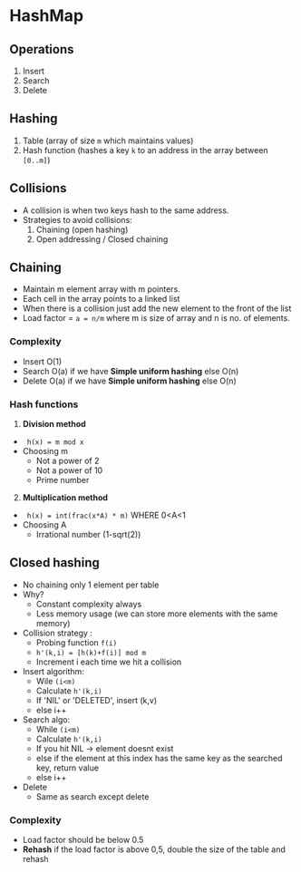 # HashMap

## Operations
1. Insert
2. Search
3. Delete

## Hashing
1. Table (array of size `m` which maintains values)
2. Hash function (hashes a key `k` to an address in the array between `[0..m]`)

## Collisions
- A collision is when two keys hash to the same address.
- Strategies to avoid collisions:
	1. Chaining (open hashing)
	2. Open addressing / Closed chaining

## Chaining
- Maintain m element array with m pointers.
- Each cell in the array points to a linked list
- When there is a collision just add the new element to the front of the list
- Load factor = `a = n/m` where m is size of array and n is no. of elements.

### Complexity
- Insert O(1)
- Search O(a) if we have **Simple uniform hashing** else O(n)
- Delete O(a) if we have **Simple uniform hashing** else O(n)

### Hash functions
1. **Division method**
- ` h(x) = m mod x`
- Choosing m
	- Not a power of 2
	- Not a power of 10
	- Prime number
2. **Multiplication method**
- ` h(x) = int(frac(x*A) * m)` WHERE 0<A<1
- Choosing A
	- Irrational number (1-sqrt(2))

## Closed hashing
- No chaining only 1 element per table
- Why?
	- Constant complexity always
	- Less memory usage (we can store more elements with the same memory)
- Collision strategy : 
	- Probing function `f(i)`
	- `h'(k,i) = [h(k)+f(i)] mod m`
	- Increment i each time we hit a collision
- Insert algorithm:
	- Wile `(i<m)`
	- Calculate `h'(k,i)`
	- If 'NIL' or 'DELETED', insert (k,v)
	- else i++
- Search algo:
	- While `(i<m)`
	- Calculate `h'(k,i)`
	- If you hit NIL -> element doesnt exist
	- else if the element at this index has the same key as the searched key, return value
	- else i++
- Delete
	- Same as search except delete

### Complexity
- Load factor should be below 0.5
- **Rehash** if the load factor is above 0,5, double the size of the table and rehash